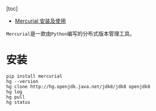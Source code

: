 [toc]

- [Mercurial 安装及使用](https://blog.csdn.net/moonspiritacm/article/details/80863421)

`Mercurial`是一款由`Python`编写的分布式版本管理工具。

# 安装

``` shell
pip install mercurial
hg --version
hg clone http://hg.openjdk.java.net/jdk8/jdk8 openjdk8
hg log
hg pull
hg status
```

